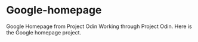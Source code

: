 # Google-homepage
Google Homepage from Project Odin
Working through Project Odin. Here is the Google homepage project. 
